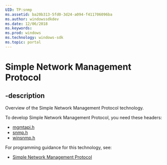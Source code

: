 ```yaml
---
UID: TP:snmp
ms.assetid: ba20b313-5fd0-3d24-a094-f411706096ba
ms.author: windowssdkdev
ms.date: 12/06/2018
ms.keywords: 
ms.prod: windows
ms.technology: windows-sdk
ms.topic: portal
---
```


# Simple Network Management Protocol

## -description

Overview of the Simple Network Management Protocol technology.

To develop Simple Network Management Protocol, you need these headers:

 * [mgmtapi.h](../mgmtapi/index.md)
 * [snmp.h](../snmp/index.md)
 * [winsnmp.h](../winsnmp/index.md)

For programming guidance for this technology, see:
* [Simple Network Management Protocol](/windows/desktop/snmp)

